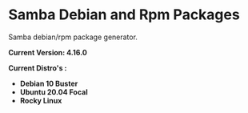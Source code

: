 # Samba Debian and Rpm Packages

Samba debian/rpm package generator.

**Current Version: 4.16.0**


**Current Distro's :**

- **Debian 10 Buster**
- **Ubuntu 20.04 Focal**
- **Rocky Linux**
